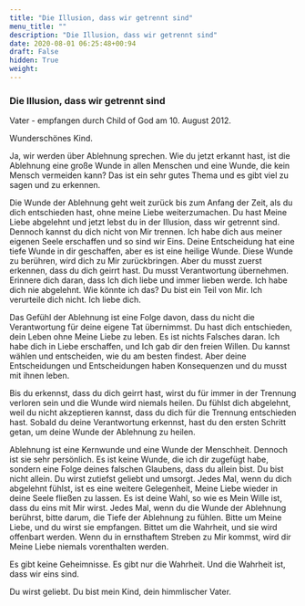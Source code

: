 ```yaml
---
title: "Die Illusion, dass wir getrennt sind"
menu_title: ""
description: "Die Illusion, dass wir getrennt sind"
date: 2020-08-01 06:25:48+00:94
draft: False
hidden: True
weight:
---
```

### Die Illusion, dass wir getrennt sind

Vater - empfangen durch Child of God am 10. August 2012.

Wunderschönes Kind.

Ja, wir werden über Ablehnung sprechen. Wie du jetzt erkannt hast, ist die Ablehnung eine große Wunde in allen Menschen und eine Wunde, die kein Mensch vermeiden kann? Das ist ein sehr gutes Thema und es gibt viel zu sagen und zu erkennen.

Die Wunde der Ablehnung geht weit zurück bis zum Anfang der Zeit, als du dich entschieden hast, ohne meine Liebe weiterzumachen. Du hast Meine Liebe abgelehnt und jetzt lebst du in der Illusion, dass wir getrennt sind. Dennoch kannst du dich nicht von Mir trennen. Ich habe dich aus meiner eigenen Seele erschaffen und so sind wir Eins. Deine Entscheidung hat eine tiefe Wunde in dir geschaffen, aber es ist eine heilige Wunde. Diese Wunde zu berühren, wird dich zu Mir zurückbringen. Aber du musst zuerst erkennen, dass du dich geirrt hast. Du musst Verantwortung übernehmen. Erinnere dich daran, dass Ich dich liebe und immer lieben werde. Ich habe dich nie abgelehnt. Wie könnte ich das? Du bist ein Teil von Mir. Ich verurteile dich nicht. Ich liebe dich.

Das Gefühl der Ablehnung ist eine Folge davon, dass du nicht die Verantwortung für deine eigene Tat übernimmst. Du hast dich entschieden, dein Leben ohne Meine Liebe zu leben. Es ist nichts Falsches daran. Ich habe dich in Liebe erschaffen, und Ich gab dir den freien Willen. Du kannst wählen und entscheiden, wie du am besten findest. Aber deine Entscheidungen und Entscheidungen haben Konsequenzen und du musst mit ihnen leben.

Bis du erkennst, dass du dich geirrt hast, wirst du für immer in der Trennung verloren sein und die Wunde wird niemals heilen. Du fühlst dich abgelehnt, weil du nicht akzeptieren kannst, dass du dich für die Trennung entschieden hast. Sobald du deine Verantwortung erkennst, hast du den ersten Schritt getan, um deine Wunde der Ablehnung zu heilen.

Ablehnung ist eine Kernwunde und eine Wunde der Menschheit. Dennoch ist sie sehr persönlich. Es ist keine Wunde, die ich dir zugefügt habe, sondern eine Folge deines falschen Glaubens, dass du allein bist. Du bist nicht allein. Du wirst zutiefst geliebt und umsorgt. Jedes Mal, wenn du dich abgelehnt fühlst, ist es eine weitere Gelegenheit, Meine Liebe wieder in deine Seele fließen zu lassen. Es ist deine Wahl, so wie es Mein Wille ist, dass du eins mit Mir wirst. Jedes Mal, wenn du die Wunde der Ablehnung berührst, bitte darum, die Tiefe der Ablehnung zu fühlen. Bitte um Meine Liebe, und du wirst sie empfangen. Bittet um die Wahrheit, und sie wird offenbart werden. Wenn du in ernsthaftem Streben zu Mir kommst, wird dir Meine Liebe niemals vorenthalten werden.

Es gibt keine Geheimnisse. Es gibt nur die Wahrheit. Und die Wahrheit ist, dass wir eins sind.

Du wirst geliebt. Du bist mein Kind, dein himmlischer Vater.
